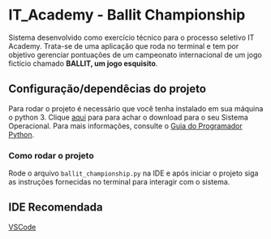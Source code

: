 
# IT_Academy - Ballit Championship
Sistema desenvolvido como exercício técnico para o processo seletivo IT Academy. Trata-se de uma aplicação que roda no terminal e tem por objetivo gerenciar pontuações de um campeonato internacional de um jogo fictício chamado **BALLIT, um jogo esquisito**.

## Configuração/dependêcias do projeto
Para rodar o projeto é necessário que você tenha instalado em sua máquina o python 3. Clique [aqui](https://www.python.org/downloads/) para para achar o download para o seu Sistema Operacional. Para mais informações, consulte o [Guia do Programador Python](https://devguide.python.org/versions/#versions).

### Como rodar o projeto
Rode o arquivo `ballit_championship.py` na IDE e após iniciar o projeto siga as instruções fornecidas no terminal para interagir com o sistema.

## IDE Recomendada
[VSCode](https://code.visualstudio.com/)